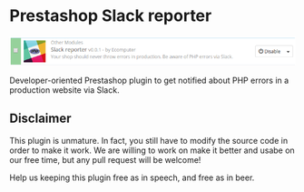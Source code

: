# Prestashop Slack reporter

![](./doc/img/installed.png)

Developer-oriented Prestashop plugin to get notified about PHP errors in a production website via Slack.

## Disclaimer

This plugin is unmature. In fact, you still have to modify the source code in order to make it work.
We are willing to work on make it better and usabe on our free time, but any pull request will be welcome!

Help us keeping this plugin free as in speech, and free as in beer.